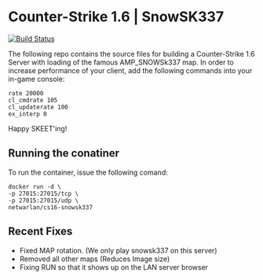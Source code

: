 Counter-Strike 1.6 | SnowSK337
==============================
[![Build Status](https://travis-ci.org/netwarlan/cs16-snowsk337.svg?branch=master)](https://travis-ci.org/netwarlan/cs16-snowsk337)

The following repo contains the source files for building a Counter-Strike 1.6 Server with loading of the famous AMP_SNOWSk337 map.
In order to increase performance of your client, add the following commands into your in-game console:
```
rate 20000
cl_cmdrate 105
cl_updaterate 100
ex_interp 0
```

Happy SKEET'ing!


Running the conatiner
---------------------
To run the container, issue the following comand:
```
docker run -d \
-p 27015:27015/tcp \
-p 27015:27015/udp \
netwarlan/cs16-snowsk337
```

Recent Fixes
------------
- Fixed MAP rotation. (We only play snowsk337 on this server)
- Removed all other maps (Reduces Image size)
- Fixing RUN so that it shows up on the LAN server browser
